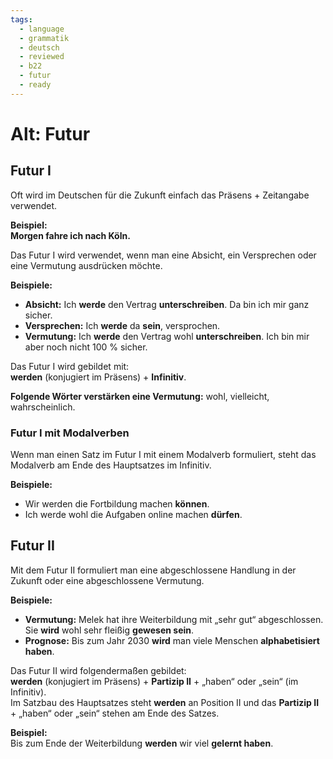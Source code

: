 ```yaml
---
tags:
  - language
  - grammatik
  - deutsch
  - reviewed
  - b22
  - futur
  - ready
---
```


# Alt: Futur

## Futur I

Oft wird im Deutschen für die Zukunft einfach das Präsens + Zeitangabe verwendet.  
  
__Beispiel:__  
__Morgen fahre ich nach Köln.__  
  
Das Futur I wird verwendet, wenn man eine Absicht, ein Versprechen oder eine Vermutung ausdrücken möchte.  
  
__Beispiele:__

- __Absicht:__ Ich __werde__ den Vertrag __unterschreiben__. Da bin ich mir ganz sicher.
- __Versprechen:__ Ich __werde__ da __sein__, versprochen.
- __Vermutung:__ Ich __werde__ den Vertrag wohl __unterschreiben__. Ich bin mir aber noch nicht 100 % sicher.
  
Das Futur I wird gebildet mit:  
__werden__ (konjugiert im Präsens) + __Infinitiv__.

__Folgende Wörter verstärken eine Vermutung:__ wohl, vielleicht, wahrscheinlich.

### Futur I mit Modalverben

Wenn man einen Satz im Futur I mit einem Modalverb formuliert, steht das Modalverb am Ende des Hauptsatzes im Infinitiv.  
  
__Beispiele:__  

- Wir werden die Fortbildung machen __können__.  
- Ich werde wohl die Aufgaben online machen __dürfen__.

## Futur II

Mit dem Futur II formuliert man eine abgeschlossene Handlung in der Zukunft oder eine abgeschlossene Vermutung.  
  
__Beispiele:__

- __Vermutung:__ Melek hat ihre Weiterbildung mit „sehr gut“ abgeschlossen. Sie __wird__ wohl sehr fleißig __gewesen sein__.
- __Prognose:__ Bis zum Jahr 2030 __wird__ man viele Menschen __alphabetisiert haben__.
  
Das Futur II wird folgendermaßen gebildet:  
__werden__ (konjugiert im Präsens) + __Partizip II__ + „haben“ oder „sein“ (im Infinitiv).  
Im Satzbau des Hauptsatzes steht __werden__ an Position II und das __Partizip II__ + „haben“ oder „sein“ stehen am Ende des Satzes.
  
__Beispiel:__  
Bis zum Ende der Weiterbildung __werden__ wir viel __gelernt haben__.
